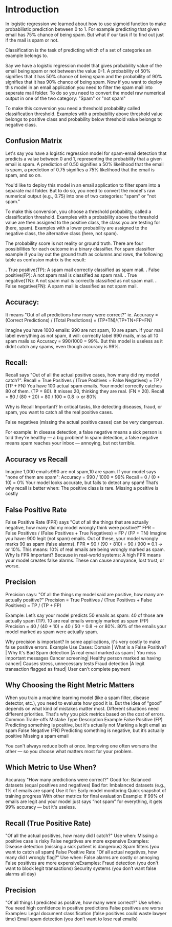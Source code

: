 # Introduction

In logistic regression we learned about how to use sigmoid function to make probabilistic prediction between 0 to 1. For example predicting that given email has 75% chance of being spam. But what if our task if to find out just if the mail is spam or not.

Classification is the task of predicting which of a set of categories an example belongs to. 

Say we have a logistic regression model that gives probability value of the email being spam or not between the value 0-1. A probability of 50% signifies that it has 50% chance of being spam and the probability of 90% signifies that it has 90% chance of being spam. Now if you want to deploy this model in an email application you need to filter the spam mail into seperate mail folder. To do so you need to convert the model raw numerical output in one of the two category: "Spam" or "not spam"

To make this conversion you need a threshold probability called classification threshold. Examples with a probability above threshold value belongs to positive class and probability below threshold value belongs to negative class.


## Confusion Matrix
Let's say you have a logistic regression model for spam-email detection that predicts a value between 0 and 1, representing the probability that a given email is spam. A prediction of 0.50 signifies a 50% likelihood that the email is spam, a prediction of 0.75 signifies a 75% likelihood that the email is spam, and so on.

You'd like to deploy this model in an email application to filter spam into a separate mail folder. But to do so, you need to convert the model's raw numerical output (e.g., 0.75) into one of two categories: "spam" or "not spam."

To make this conversion, you choose a threshold probability, called a classification threshold. Examples with a probability above the threshold value are then assigned to the positive class, the class you are testing for (here, spam). Examples with a lower probability are assigned to the negative class, the alternative class (here, not spam).

The probability score is not reality or ground truth. There are four possibilities for each outcome in a binary classifier. For spam classifier example if you lay out the ground truth as columns and rows, the following table as confusion matrix is the result:

**.** True positive(TP): A spam mail correctly classified as spam mail.
**.** False positive(FP): A not spam mail is classified as spam mail.
**.** True negative(TN): A not spam mail is correctly classified as not spam mail.
**.** False negative(FN): A spam mail is classified as not spam mail.

## Accuracy: 
It means "Out of all predictions how many were correct?"
ie. Accuracy = (Correct Predictions) / (Total Predictions)
             = (TP+TN)/(TP+TN+FP+FN)

Imagine you have 1000 emails: 990 are not spam, 10 are spam.
If your mail label everything as not spam, it will: correctly label 990 mails, miss all 10 spam mails
so Accuracy = 990/1000 = 99%.
But this model is useless as it didnt catch any spams, even though accuracy is 99%.

## Recall:
Recall says "Out of all the actual positive cases, how many did my model catch?".
Recall = True Positives / (True Positives + False Negatives)
       = TP / (TP + FN)
You have 100 actual spam emails.
Your model correctly catches 80 of them. (TP = 80). It misses 20, thinking they are real. (FN = 20).
Recall = 80 / (80 + 20) = 80 / 100 = 0.8 → or 80%

Why is Recall Important?
In critical tasks, like detecting diseases, fraud, or spam, you want to catch all the real positive cases.

False negatives (missing the actual positive cases) can be very dangerous.

For example: In disease detection, a false negative means a sick person is told they're healthy — a big problem! In spam detection, a false negative means spam reaches your inbox — annoying, but not terrible.

## Accuracy vs Recall
Imagine 1,000 emails:990 are not spam,10 are spam. If your model says "none of them are spam":
Accuracy = 990 / 1000 = 99% 
Recall = 0 / (0 + 10) = 0% 
Your model looks accurate, but fails to detect any spam! That’s why recall is better when: The positive class is rare. Missing a positive is costly

## False Positive Rate
False Positive Rate (FPR) says "Out of all the things that are actually negative, how many did my model wrongly think were positive?"
FPR = False Positives / (False Positives + True Negatives)
    = FP / (FP + TN)
Imagine you have: 900 legit (not spam) emails. Out of these, your model wrongly marks 90 as spam (false alarms).
FPR = 90 / (90 + 810) = 90 / 900 = 0.1 → or 10%. This means: 10% of real emails are being wrongly marked as spam.
Why Is FPR Important? Because in real-world systems: A high FPR means your model creates false alarms. These can cause annoyance, lost trust, or worse.

## Precision
Precision says: "Of all the things my model said are positive, how many are actually positive?"
Precision = True Positives / (True Positives + False Positives)
          = TP / (TP + FP)

Example:
Let’s say your model predicts 50 emails as spam: 40 of those are actually spam (TP). 10 are real emails wrongly marked as spam (FP)
Precision = 40 / (40 + 10) = 40 / 50 = 0.8 → or 80%. 80% of the emails your model marked as spam were actually spam.

Why precision is important?
In some applications, it's very costly to make false positive errors.
Example Use Cases:
    Domain    |             What is a False Positive?	  |      Why It's Bad
Spam detection	|A real email marked as spam	          | You miss important messages
Cancer screening|	Healthy person marked as having cancer|	Causes stress, unnecessary tests
Fraud detection	|A legit transaction flagged as fraud|	User can't complete payment

## Why Choosing the Right Metric Matters
When you train a machine learning model (like a spam filter, disease detector, etc.), you need to evaluate how good it is. But the idea of “good” depends on what kind of mistakes matter most. Different situations need different priorities. That's why you pick metrics based on the cost of errors.
Common Trade-offs
Mistake Type	Description	Example
False Positive (FP)	Predicting something is positive, but it's actually not	Marking a legit email as spam
False Negative (FN)	Predicting something is negative, but it’s actually positive	Missing a spam email

You can't always reduce both at once. Improving one often worsens the other — so you choose what matters most for your problem.

## Which Metric to Use When?
Accuracy
"How many predictions were correct?"
Good for: Balanced datasets (equal positives and negatives)
Bad for: Imbalanced datasets (e.g., 1% of emails are spam)
Use it for:
Early model monitoring
Quick snapshot of training progress
With other metrics for final evaluation
 Example: If 99% of emails are legit and your model just says “not spam” for everything, it gets 99% accuracy — but it's useless.

## Recall (True Positive Rate)
"Of all the actual positives, how many did I catch?"
Use when:
Missing a positive case is risky
False negatives are more expensive
Examples:
Disease detection (missing a sick patient is dangerous)
Spam filters (you want to catch all spam)
 False Positive Rate
"Of all actual negatives, how many did I wrongly flag?"
Use when:
False alarms are costly or annoying
False positives are more expensiveExamples:
Fraud detection (you don't want to block legit transactions)
Security systems (you don’t want false alarms all day)

## Precision
"Of all things I predicted as positive, how many were correct?"
Use when:
You need high confidence in positive predictions
False positives are worse Examples:
Legal document classification (false positives could waste lawyer time)
Email spam detection (you don’t want to lose real emails)